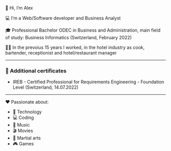 👋 Hi, I’m Alex

💻 I’m a Web/Software developer and Business Analyst

🎓 Professional Bachelor ODEC in Business and Administration, main field of study: Business Informatics (Switzerland, February 2022)

🧑‍🍳 In the prevoius 15 years I worked, in the hotel industry as cook, bartender, receptionist and hotel/restaurant manager

----

### 📜 Additional certificates
- IREB - Certified Professional for Requirements Engineering - Foundation Level (Switzerland, 14.07.2022)

----

❤️ Passionate about:

- 📡 Technology
- 💻 Coding
- 🎸 Music
- 🎬 Movies
- 🥋 Martial arts
- 🎮 Games
